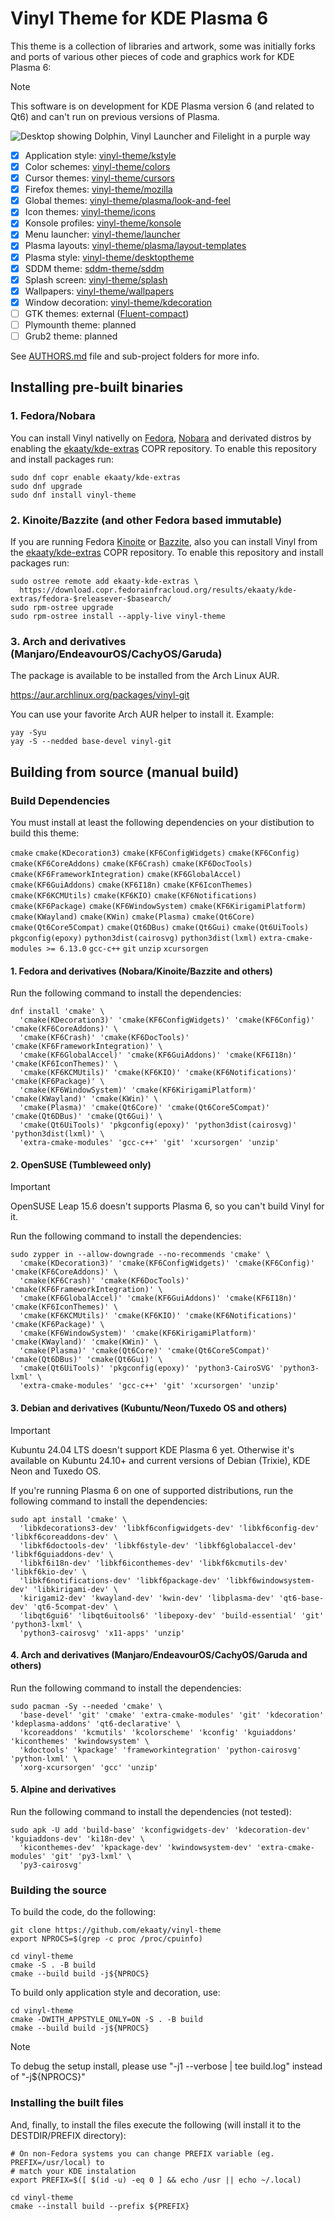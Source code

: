 # Vinyl Theme for KDE Plasma 6

This theme is a collection of libraries and artwork, some was initially forks and ports of various other 
pieces of code and graphics work for KDE Plasma 6:

>[!NOTE]
>This software is on development for KDE Plasma version 6 (and related to Qt6) and can't run on previous versions of Plasma.

![Desktop showing Dolphin, Vinyl Launcher and Filelight in a purple way](.github/pages/img/screenshot0.webp)

- [x] Application style: [vinyl-theme/kstyle](https://github.com/ekaaty/vinyl-theme/tree/main/kstyle/)
- [x] Color schemes: [vinyl-theme/colors](https://github.com/ekaaty/vinyl-theme/tree/main/colors/)
- [x] Cursor themes: [vinyl-theme/cursors](https://github.com/ekaaty/vinyl-theme/tree/main/cursors/)
- [x] Firefox themes: [vinyl-theme/mozilla](https://github.com/ekaaty/vinyl-theme/tree/main/mozilla/)
- [x] Global themes: [vinyl-theme/plasma/look-and-feel](https://github.com/ekaaty/vinyl-theme/tree/main/plasma/look-and-feel/)
- [x] Icon themes: [vinyl-theme/icons](https://github.com/ekaaty/vinyl-theme/tree/main/icons/)
- [x] Konsole profiles: [vinyl-theme/konsole](https://github.com/ekaaty/vinyl-theme/tree/main/konsole/)
- [x] Menu launcher: [vinyl-theme/launcher](https://github.com/ekaaty/vinyl-theme/tree/main/launcher/)
- [x] Plasma layouts: [vinyl-theme/plasma/layout-templates](https://github.com/ekaaty/vinyl-theme/tree/main/plasma/layout-templates/)
- [x] Plasma style: [vinyl-theme/desktoptheme](https://github.com/ekaaty/vinyl-theme/tree/main/desktoptheme/)
- [x] SDDM theme: [sddm-theme/sddm](https://github.com/ekaaty/vinyl-theme/tree/main/sddm)
- [x] Splash screen: [vinyl-theme/splash](https://github.com/ekaaty/vinyl-theme/tree/main/splash/)
- [x] Wallpapers: [vinyl-theme/wallpapers](https://github.com/ekaaty/vinyl-theme/tree/main/wallpapers/)
- [x] Window decoration: [vinyl-theme/kdecoration](https://github.com/ekaaty/vinyl-theme/tree/main/kdecoration/)
- [ ] GTK themes: external ([Fluent-compact](https://store.kde.org/p/1477941/))
- [ ] Plymounth theme: planned
- [ ] Grub2 theme: planned

See [AUTHORS.md](AUTHORS.md) file and sub-project folders for more info.

## Installing pre-built binaries

### 1\. Fedora/Nobara

You can install Vinyl nativelly on [Fedora](https://fedoraproject.org/kde/), [Nobara](https://nobaraproject.org) 
and derivated distros by enabling the [ekaaty/kde-extras](https://copr.fedorainfracloud.org/coprs/ekaaty/kde-extras)
COPR repository. To enable this repository and install packages run:

```
sudo dnf copr enable ekaaty/kde-extras
sudo dnf upgrade
sudo dnf install vinyl-theme
```
### 2\. Kinoite/Bazzite (and other Fedora based immutable)

If you are running Fedora [Kinoite](https://fedoraproject.org/atomic-desktops/kinoite/) or 
[Bazzite](https://bazzite.gg/), also you can install Vinyl from the 
[ekaaty/kde-extras](https://copr.fedorainfracloud.org/coprs/ekaaty/kde-extras) COPR repository. 
To enable this repository and install packages run:

```
sudo ostree remote add ekaaty-kde-extras \
  https://download.copr.fedorainfracloud.org/results/ekaaty/kde-extras/fedora-$releasever-$basearch/
sudo rpm-ostree upgrade
sudo rpm-ostree install --apply-live vinyl-theme
```

### 3\. Arch and derivatives (Manjaro/EndeavourOS/CachyOS/Garuda)

The package is available to be installed from the Arch Linux AUR.

https://aur.archlinux.org/packages/vinyl-git

You can use your favorite Arch AUR helper to install it.
Example:

```shell
yay -Syu
yay -S --nedded base-devel vinyl-git
```

## Building from source (manual build)

### Build Dependencies

You must install at least the following dependencies on your distibution to
build this theme:

``cmake``
``cmake(KDecoration3)``
``cmake(KF6ConfigWidgets)``
``cmake(KF6Config)``
``cmake(KF6CoreAddons)``
``cmake(KF6Crash)``
``cmake(KF6DocTools)``
``cmake(KF6FrameworkIntegration)``
``cmake(KF6GlobalAccel)``
``cmake(KF6GuiAddons)``
``cmake(KF6I18n)``
``cmake(KF6IconThemes)``
``cmake(KF6KCMUtils)``
``cmake(KF6KIO)``
``cmake(KF6Notifications)``
``cmake(KF6Package)``
``cmake(KF6WindowSystem)``
``cmake(KF6KirigamiPlatform)``
``cmake(KWayland)``
``cmake(KWin)``
``cmake(Plasma)``
``cmake(Qt6Core)``
``cmake(Qt6Core5Compat)``
``cmake(Qt6DBus)``
``cmake(Qt6Gui)``
``cmake(Qt6UiTools)``
``pkgconfig(epoxy)``
``python3dist(cairosvg)``
``python3dist(lxml)``
``extra-cmake-modules >= 6.13.0``
``gcc-c++``
``git``
``unzip``
``xcursorgen``

#### 1\. Fedora and derivatives (Nobara/Kinoite/Bazzite and others)

Run the following command to install the dependencies:

```shell
dnf install 'cmake' \
  'cmake(KDecoration3)' 'cmake(KF6ConfigWidgets)' 'cmake(KF6Config)' 'cmake(KF6CoreAddons)' \
  'cmake(KF6Crash)' 'cmake(KF6DocTools)' 'cmake(KF6FrameworkIntegration)' \
  'cmake(KF6GlobalAccel)' 'cmake(KF6GuiAddons)' 'cmake(KF6I18n)' 'cmake(KF6IconThemes)' \
  'cmake(KF6KCMUtils)' 'cmake(KF6KIO)' 'cmake(KF6Notifications)' 'cmake(KF6Package)' \
  'cmake(KF6WindowSystem)' 'cmake(KF6KirigamiPlatform)' 'cmake(KWayland)' 'cmake(KWin)' \
  'cmake(Plasma)' 'cmake(Qt6Core)' 'cmake(Qt6Core5Compat)' 'cmake(Qt6DBus)' 'cmake(Qt6Gui)' \
  'cmake(Qt6UiTools)' 'pkgconfig(epoxy)' 'python3dist(cairosvg)' 'python3dist(lxml)' \
  'extra-cmake-modules' 'gcc-c++' 'git' 'xcursorgen' 'unzip'
```

#### 2\. OpenSUSE (Tumbleweed only)
>[!IMPORTANT]
>OpenSUSE Leap 15.6 doesn't supports Plasma 6, so you can't build Vinyl for it.

Run the following command to install the dependencies:

```shell
sudo zypper in --allow-downgrade --no-recommends 'cmake' \
  'cmake(KDecoration3)' 'cmake(KF6ConfigWidgets)' 'cmake(KF6Config)' 'cmake(KF6CoreAddons)' \
  'cmake(KF6Crash)' 'cmake(KF6DocTools)' 'cmake(KF6FrameworkIntegration)' \
  'cmake(KF6GlobalAccel)' 'cmake(KF6GuiAddons)' 'cmake(KF6I18n)' 'cmake(KF6IconThemes)' \
  'cmake(KF6KCMUtils)' 'cmake(KF6KIO)' 'cmake(KF6Notifications)' 'cmake(KF6Package)' \
  'cmake(KF6WindowSystem)' 'cmake(KF6KirigamiPlatform)' 'cmake(KWayland)' 'cmake(KWin)' \
  'cmake(Plasma)' 'cmake(Qt6Core)' 'cmake(Qt6Core5Compat)' 'cmake(Qt6DBus)' 'cmake(Qt6Gui)' \
  'cmake(Qt6UiTools)' 'pkgconfig(epoxy)' 'python3-CairoSVG' 'python3-lxml' \
  'extra-cmake-modules' 'gcc-c++' 'git' 'xcursorgen' 'unzip'
```

#### 3\. Debian and derivatives (Kubuntu/Neon/Tuxedo OS and others)

>[!IMPORTANT]
>Kubuntu 24.04 LTS doesn't support KDE Plasma 6 yet. Otherwise it's available on Kubuntu 24.10+
>and current versions of Debian (Trixie), KDE Neon and Tuxedo OS.

If you're running Plasma 6 on one of supported distributions, run the following command to install
the dependencies:

```shell
sudo apt install 'cmake' \
  'libkdecorations3-dev' 'libkf6configwidgets-dev' 'libkf6config-dev' 'libkf6coreaddons-dev' \
  'libkf6doctools-dev' 'libkf6style-dev' 'libkf6globalaccel-dev' 'libkf6guiaddons-dev' \
  'libkf6i18n-dev' 'libkf6iconthemes-dev' 'libkf6kcmutils-dev' 'libkf6kio-dev' \
  'libkf6notifications-dev' 'libkf6package-dev' 'libkf6windowsystem-dev' 'libkirigami-dev' \
  'kirigami2-dev' 'kwayland-dev' 'kwin-dev' 'libplasma-dev' 'qt6-base-dev' 'qt6-5compat-dev' \
  'libqt6gui6' 'libqt6uitools6' 'libepoxy-dev' 'build-essential' 'git' 'python3-lxml' \
  'python3-cairosvg' 'x11-apps' 'unzip'
```

#### 4\. Arch and derivatives (Manjaro/EndeavourOS/CachyOS/Garuda and others)

Run the following command to install the dependencies:

```shell
sudo pacman -Sy --needed 'cmake' \
  'base-devel' 'git' 'cmake' 'extra-cmake-modules' 'git' 'kdecoration' 'kdeplasma-addons' 'qt6-declarative' \
  'kcoreaddons' 'kcmutils' 'kcolorscheme' 'kconfig' 'kguiaddons' 'kiconthemes' 'kwindowsystem' \
  'kdoctools' 'kpackage' 'frameworkintegration' 'python-cairosvg' 'python-lxml' \
  'xorg-xcursorgen' 'gcc' 'unzip'
```

#### 5\. Alpine and derivatives

Run the following command to install the dependencies (not tested):

```shell
sudo apk -U add 'build-base' 'kconfigwidgets-dev' 'kdecoration-dev' 'kguiaddons-dev' 'ki18n-dev' \
  'kiconthemes-dev' 'kpackage-dev' 'kwindowsystem-dev' 'extra-cmake-modules' 'git' 'py3-lxml' \
  'py3-cairosvg'
```

### Building the source

To build the code, do the following:

```shell
git clone https://github.com/ekaaty/vinyl-theme
export NPROCS=$(grep -c proc /proc/cpuinfo)

cd vinyl-theme
cmake -S . -B build
cmake --build build -j${NPROCS}
```

To build only application style and decoration, use:

```shell
cd vinyl-theme
cmake -DWITH_APPSTYLE_ONLY=ON -S . -B build
cmake --build build -j${NPROCS}
```
>[!NOTE]
>To debug the setup install, please use "-j1 --verbose | tee build.log" instead of "-j${NPROCS}"

### Installing the built files

And, finally, to install the files execute the following (will install it to the DESTDIR/PREFIX
directory):

```shell
# On non-Fedora systems you can change PREFIX variable (eg. PREFIX=/usr/local) to
# match your KDE instalation
export PREFIX=$([ $(id -u) -eq 0 ] && echo /usr || echo ~/.local)

cd vinyl-theme
cmake --install build --prefix ${PREFIX}
```

